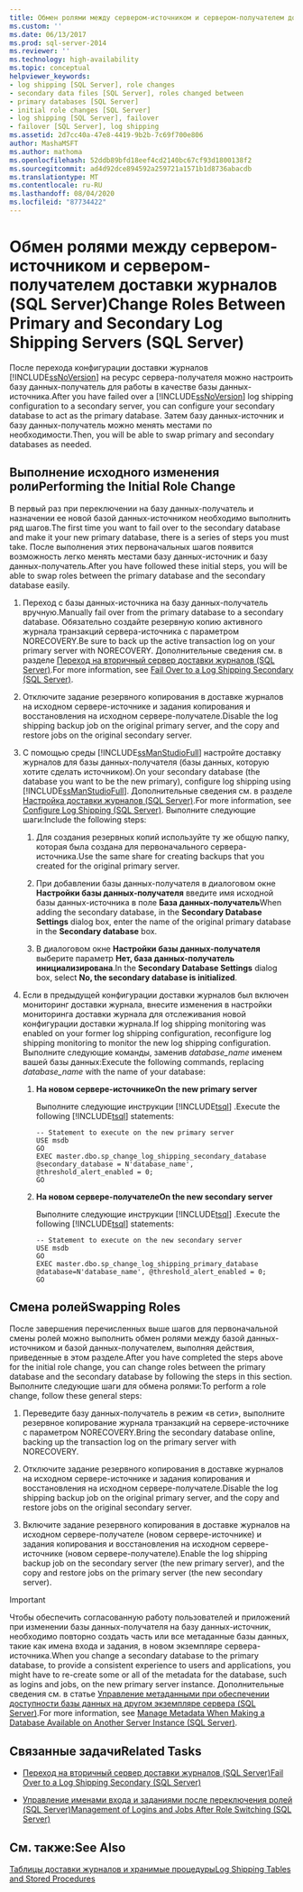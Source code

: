 ```yaml
---
title: Обмен ролями между сервером-источником и сервером-получателем доставки журналов (SQL Server) | Документы Майкрософт
ms.custom: ''
ms.date: 06/13/2017
ms.prod: sql-server-2014
ms.reviewer: ''
ms.technology: high-availability
ms.topic: conceptual
helpviewer_keywords:
- log shipping [SQL Server], role changes
- secondary data files [SQL Server], roles changed between
- primary databases [SQL Server]
- initial role changes [SQL Server]
- log shipping [SQL Server], failover
- failover [SQL Server], log shipping
ms.assetid: 2d7cc40a-47e8-4419-9b2b-7c69f700e806
author: MashaMSFT
ms.author: mathoma
ms.openlocfilehash: 52ddb89bfd18eef4cd2140bc67cf93d1800138f2
ms.sourcegitcommit: ad4d92dce894592a259721a1571b1d8736abacdb
ms.translationtype: MT
ms.contentlocale: ru-RU
ms.lasthandoff: 08/04/2020
ms.locfileid: "87734422"
---
```

# <a name="change-roles-between-primary-and-secondary-log-shipping-servers-sql-server"></a><span data-ttu-id="397fe-102">Обмен ролями между сервером-источником и сервером-получателем доставки журналов (SQL Server)</span><span class="sxs-lookup"><span data-stu-id="397fe-102">Change Roles Between Primary and Secondary Log Shipping Servers (SQL Server)</span></span>
  <span data-ttu-id="397fe-103">После перехода конфигурации доставки журналов [!INCLUDE[ssNoVersion](../../includes/ssnoversion-md.md)] на ресурс сервера-получателя можно настроить базу данных-получатель для работы в качестве базы данных-источника.</span><span class="sxs-lookup"><span data-stu-id="397fe-103">After you have failed over a [!INCLUDE[ssNoVersion](../../includes/ssnoversion-md.md)] log shipping configuration to a secondary server, you can configure your secondary database to act as the primary database.</span></span> <span data-ttu-id="397fe-104">Затем базу данных-источник и базу данных-получатель можно менять местами по необходимости.</span><span class="sxs-lookup"><span data-stu-id="397fe-104">Then, you will be able to swap primary and secondary databases as needed.</span></span>  
  
## <a name="performing-the-initial-role-change"></a><span data-ttu-id="397fe-105">Выполнение исходного изменения роли</span><span class="sxs-lookup"><span data-stu-id="397fe-105">Performing the Initial Role Change</span></span>  
 <span data-ttu-id="397fe-106">В первый раз при переключении на базу данных-получатель и назначении ее новой базой данных-источником необходимо выполнить ряд шагов.</span><span class="sxs-lookup"><span data-stu-id="397fe-106">The first time you want to fail over to the secondary database and make it your new primary database, there is a series of steps you must take.</span></span> <span data-ttu-id="397fe-107">После выполнения этих первоначальных шагов появится возможность легко менять местами базу данных-источник и базу данных-получатель.</span><span class="sxs-lookup"><span data-stu-id="397fe-107">After you have followed these initial steps, you will be able to swap roles between the primary database and the secondary database easily.</span></span>  
  
1.  <span data-ttu-id="397fe-108">Переход с базы данных-источника на базу данных-получатель вручную.</span><span class="sxs-lookup"><span data-stu-id="397fe-108">Manually fail over from the primary database to a secondary database.</span></span> <span data-ttu-id="397fe-109">Обязательно создайте резервную копию активного журнала транзакций сервера-источника с параметром NORECOVERY.</span><span class="sxs-lookup"><span data-stu-id="397fe-109">Be sure to back up the active transaction log on your primary server with NORECOVERY.</span></span> <span data-ttu-id="397fe-110">Дополнительные сведения см. в разделе [Переход на вторичный сервер доставки журналов (SQL Server)](fail-over-to-a-log-shipping-secondary-sql-server.md).</span><span class="sxs-lookup"><span data-stu-id="397fe-110">For more information, see [Fail Over to a Log Shipping Secondary &#40;SQL Server&#41;](fail-over-to-a-log-shipping-secondary-sql-server.md).</span></span>  
  
2.  <span data-ttu-id="397fe-111">Отключите задание резервного копирования в доставке журналов на исходном сервере-источнике и задания копирования и восстановления на исходном сервере-получателе.</span><span class="sxs-lookup"><span data-stu-id="397fe-111">Disable the log shipping backup job on the original primary server, and the copy and restore jobs on the original secondary server.</span></span>  
  
3.  <span data-ttu-id="397fe-112">С помощью среды [!INCLUDE[ssManStudioFull](../../includes/ssmanstudiofull-md.md)] настройте доставку журналов для базы данных-получателя (базы данных, которую хотите сделать источником).</span><span class="sxs-lookup"><span data-stu-id="397fe-112">On your secondary database (the database you want to be the new primary), configure log shipping using [!INCLUDE[ssManStudioFull](../../includes/ssmanstudiofull-md.md)].</span></span> <span data-ttu-id="397fe-113">Дополнительные сведения см. в разделе [Настройка доставки журналов (SQL Server)](configure-log-shipping-sql-server.md).</span><span class="sxs-lookup"><span data-stu-id="397fe-113">For more information, see [Configure Log Shipping &#40;SQL Server&#41;](configure-log-shipping-sql-server.md).</span></span> <span data-ttu-id="397fe-114">Выполните следующие шаги:</span><span class="sxs-lookup"><span data-stu-id="397fe-114">Include the following steps:</span></span>  
  
    1.  <span data-ttu-id="397fe-115">Для создания резервных копий используйте ту же общую папку, которая была создана для первоначального сервера-источника.</span><span class="sxs-lookup"><span data-stu-id="397fe-115">Use the same share for creating backups that you created for the original primary server.</span></span>  
  
    2.  <span data-ttu-id="397fe-116">При добавлении базы данных-получателя в диалоговом окне **Настройки базы данных-получателя** введите имя исходной базы данных-источника в поле **База данных-получатель**</span><span class="sxs-lookup"><span data-stu-id="397fe-116">When adding the secondary database, in the **Secondary Database Settings** dialog box, enter the name of the original primary database in the **Secondary database** box.</span></span>  
  
    3.  <span data-ttu-id="397fe-117">В диалоговом окне **Настройки базы данных-получателя** выберите параметр **Нет, база данных-получатель инициализирована**.</span><span class="sxs-lookup"><span data-stu-id="397fe-117">In the **Secondary Database Settings** dialog box, select **No, the secondary database is initialized**.</span></span>  
  
4.  <span data-ttu-id="397fe-118">Если в предыдущей конфигурации доставки журналов был включен мониторинг доставки журнала, внесите изменения в настройки мониторинга доставки журнала для отслеживания новой конфигурации доставки журнала.</span><span class="sxs-lookup"><span data-stu-id="397fe-118">If log shipping monitoring was enabled on your former log shipping configuration, reconfigure log shipping monitoring to monitor the new log shipping configuration.</span></span>  <span data-ttu-id="397fe-119">Выполните следующие команды, заменив *database_name* именем вашей базы данных:</span><span class="sxs-lookup"><span data-stu-id="397fe-119">Execute the following commands, replacing *database_name* with the name of your database:</span></span>  
  
    1.  <span data-ttu-id="397fe-120">**На новом сервере-источнике**</span><span class="sxs-lookup"><span data-stu-id="397fe-120">**On the new primary server**</span></span>  
  
         <span data-ttu-id="397fe-121">Выполните следующие инструкции [!INCLUDE[tsql](../../includes/tsql-md.md)] .</span><span class="sxs-lookup"><span data-stu-id="397fe-121">Execute the following [!INCLUDE[tsql](../../includes/tsql-md.md)] statements:</span></span>  
  
        ```  
        -- Statement to execute on the new primary server  
        USE msdb  
        GO  
        EXEC master.dbo.sp_change_log_shipping_secondary_database @secondary_database = N'database_name', @threshold_alert_enabled = 0;  
        GO  
        ```  
  
    2.  <span data-ttu-id="397fe-122">**На новом сервере-получателе**</span><span class="sxs-lookup"><span data-stu-id="397fe-122">**On the new secondary server**</span></span>  
  
         <span data-ttu-id="397fe-123">Выполните следующие инструкции [!INCLUDE[tsql](../../includes/tsql-md.md)] .</span><span class="sxs-lookup"><span data-stu-id="397fe-123">Execute the following [!INCLUDE[tsql](../../includes/tsql-md.md)] statements:</span></span>  
  
        ```  
        -- Statement to execute on the new secondary server  
        USE msdb  
        GO  
        EXEC master.dbo.sp_change_log_shipping_primary_database @database=N'database_name', @threshold_alert_enabled = 0;  
        GO  
        ```  
  
## <a name="swapping-roles"></a><span data-ttu-id="397fe-124">Смена ролей</span><span class="sxs-lookup"><span data-stu-id="397fe-124">Swapping Roles</span></span>  
 <span data-ttu-id="397fe-125">После завершения перечисленных выше шагов для первоначальной смены ролей можно выполнить обмен ролями между базой данных-источником и базой данных-получателем, выполняя действия, приведенные в этом разделе.</span><span class="sxs-lookup"><span data-stu-id="397fe-125">After you have completed the steps above for the initial role change, you can change roles between the primary database and the secondary database by following the steps in this section.</span></span> <span data-ttu-id="397fe-126">Выполните следующие шаги для обмена ролями:</span><span class="sxs-lookup"><span data-stu-id="397fe-126">To perform a role change, follow these general steps:</span></span>  
  
1.  <span data-ttu-id="397fe-127">Переведите базу данных-получатель в режим «в сети», выполните резервное копирование журнала транзакций на сервере-источнике с параметром NORECOVERY.</span><span class="sxs-lookup"><span data-stu-id="397fe-127">Bring the secondary database online, backing up the transaction log on the primary server with NORECOVERY.</span></span>  
  
2.  <span data-ttu-id="397fe-128">Отключите задание резервного копирования в доставке журналов на исходном сервере-источнике и задания копирования и восстановления на исходном сервере-получателе.</span><span class="sxs-lookup"><span data-stu-id="397fe-128">Disable the log shipping backup job on the original primary server, and the copy and restore jobs on the original secondary server.</span></span>  
  
3.  <span data-ttu-id="397fe-129">Включите задание резервного копирования в доставке журналов на исходном сервере-получателе (новом сервере-источнике) и задания копирования и восстановления на исходном сервере-источнике (новом сервере-получателе).</span><span class="sxs-lookup"><span data-stu-id="397fe-129">Enable the log shipping backup job on the secondary server (the new primary server), and the copy and restore jobs on the primary server (the new secondary server).</span></span>  
  
> [!IMPORTANT]  
>  <span data-ttu-id="397fe-130">Чтобы обеспечить согласованную работу пользователей и приложений при изменении базы данных-получателя на базу данных-источник, необходимо повторно создать часть или все метаданные базы данных, такие как имена входа и задания, в новом экземпляре сервера-источника.</span><span class="sxs-lookup"><span data-stu-id="397fe-130">When you change a secondary database to the primary database, to provide a consistent experience to users and applications, you might have to re-create some or all of the metadata for the database, such as logins and jobs, on the new primary server instance.</span></span> <span data-ttu-id="397fe-131">Дополнительные сведения см. в статье [Управление метаданными при обеспечении доступности базы данных на другом экземпляре сервера (SQL Server)](../../relational-databases/databases/manage-metadata-when-making-a-database-available-on-another-server.md).</span><span class="sxs-lookup"><span data-stu-id="397fe-131">For more information, see [Manage Metadata When Making a Database Available on Another Server Instance &#40;SQL Server&#41;](../../relational-databases/databases/manage-metadata-when-making-a-database-available-on-another-server.md).</span></span>  
  
##  <a name="related-tasks"></a><a name="RelatedTasks"></a> <span data-ttu-id="397fe-132">Связанные задачи</span><span class="sxs-lookup"><span data-stu-id="397fe-132">Related Tasks</span></span>  
  
-   [<span data-ttu-id="397fe-133">Переход на вторичный сервер доставки журналов (SQL Server)</span><span class="sxs-lookup"><span data-stu-id="397fe-133">Fail Over to a Log Shipping Secondary &#40;SQL Server&#41;</span></span>](fail-over-to-a-log-shipping-secondary-sql-server.md)  
  
-   [<span data-ttu-id="397fe-134">Управление именами входа и заданиями после переключения ролей (SQL Server)</span><span class="sxs-lookup"><span data-stu-id="397fe-134">Management of Logins and Jobs After Role Switching &#40;SQL Server&#41;</span></span>](../../sql-server/failover-clusters/management-of-logins-and-jobs-after-role-switching-sql-server.md)  
  
## <a name="see-also"></a><span data-ttu-id="397fe-135">См. также:</span><span class="sxs-lookup"><span data-stu-id="397fe-135">See Also</span></span>  
 [<span data-ttu-id="397fe-136">Таблицы доставки журналов и хранимые процедуры</span><span class="sxs-lookup"><span data-stu-id="397fe-136">Log Shipping Tables and Stored Procedures</span></span>](log-shipping-tables-and-stored-procedures.md)  
  
  
